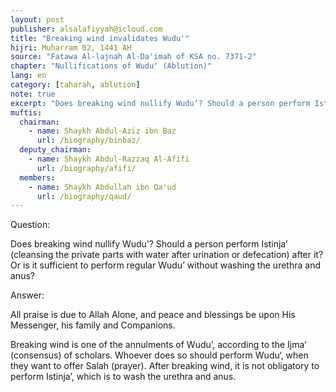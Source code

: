 ```yaml
---
layout: post
publisher: alsalafiyyah@icloud.com
title: "Breaking wind invalidates Wudu'"
hijri: Muharram 02, 1441 AH
source: "Fatawa Al-lajnah Al-Da'imah of KSA no. 7371-2"
chapter: "Nullifications of Wudu' (Ablution)"
lang: en
category: [taharah, ablution]
note: true
excerpt: "Does breaking wind nullify Wudu’? Should a person perform Istinja’ (cleansing the private parts with water after urination or defecation) after it? Or is it sufficient to perform regular Wudu’ without washing the urethra and anus? "
muftis:
  chairman: 
    - name: Shaykh Abdul-Aziz ibn Baz
      url: /biography/binbaz/
  deputy_chairman: 
    - name: Shaykh Abdul-Razzaq Al-Afifi
      url: /biography/afifi/
  members: 
    - name: Shaykh Abdullah ibn Qa'ud
      url: /biography/qaud/
---
```


Question: 

Does breaking wind nullify Wudu’? Should a person perform Istinja’ (cleansing the private parts with water after urination or defecation) after it? Or is it sufficient to perform regular Wudu’ without washing the urethra and anus? 

Answer: 

All praise is due to Allah Alone, and peace and blessings be upon His Messenger, his family and Companions.

Breaking wind is one of the annulments of Wudu’, according to the Ijma‘ (consensus) of scholars. Whoever does so should perform Wudu‘, when they want to offer Salah (prayer). After breaking wind, it is not obligatory to perform Istinja’, which is to wash the urethra and anus.
